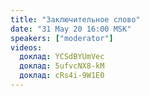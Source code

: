 ```yaml
---
title: "Заключительное слово"
date: "31 May 20 16:00 MSK"
speakers: ["moderator"]
videos:
  доклад: YCSdBYUmVec
  доклад: 5ufvcNX8-kM 
  доклад: cRs4i-9W1E0
---
```

